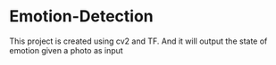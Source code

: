# Emotion-Detection
This project is created using cv2 and TF. And it will output the state of emotion given a photo as input
